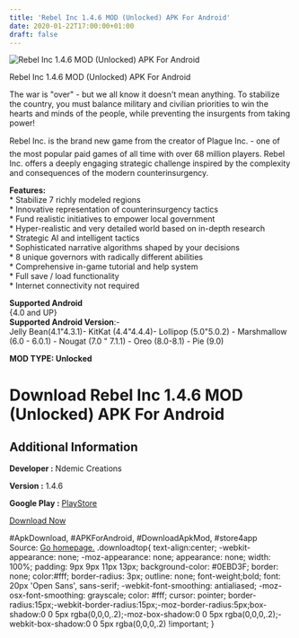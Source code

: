 ```yaml
---
title: 'Rebel Inc 1.4.6 MOD (Unlocked) APK For Android'
date: 2020-01-22T17:00:00+01:00
draft: false
---
```


![Rebel Inc 1.4.6 MOD (Unlocked) APK For Android](https://i1.wp.com/apkhome.net/wp-content/uploads/2020/01/Rebel-Inc-1.4.6-MOD-Unlocked.png "Rebel Inc 1.4.6 MOD (Unlocked) APK For Android")

  

Rebel Inc 1.4.6 MOD (Unlocked) APK For Android

The war is "over" - but we all know it doesn't mean anything. To stabilize the country, you must balance military and civilian priorities to win the hearts and minds of the people, while preventing the insurgents from taking power!

Rebel Inc. is the brand new game from the creator of Plague Inc. - one of the most popular paid games of all time with over 68 million players. Rebel Inc. offers a deeply engaging strategic challenge inspired by the complexity and consequences of the modern counterinsurgency.

**Features:**  
\* Stabilize 7 richly modeled regions  
\* Innovative representation of counterinsurgency tactics  
\* Fund realistic initiatives to empower local government  
\* Hyper-realistic and very detailed world based on in-depth research  
\* Strategic AI and intelligent tactics  
\* Sophisticated narrative algorithms shaped by your decisions  
\* 8 unique governors with radically different abilities  
\* Comprehensive in-game tutorial and help system  
\* Full save / load functionality  
\* Internet connectivity not required

**Supported Android**  
{4.0 and UP}  
**Supported Android Version**:-  
Jelly Bean(4.1"4.3.1)- KitKat (4.4"4.4.4)- Lollipop (5.0"5.0.2) - Marshmallow (6.0 - 6.0.1) - Nougat (7.0 " 7.1.1) - Oreo (8.0-8.1) - Pie (9.0)

**MOD TYPE: Unlocked**

Download Rebel Inc 1.4.6 MOD (Unlocked) APK For Android
=======================================================

Additional Information
----------------------

**Developer :** Ndemic Creations

**Version :** 1.4.6

**Google Play :** [PlayStore](https://play.google.com/store/apps/details?id=com.ndemiccreations.rebelinc)

  

[Download Now](https://store4app.co/post/rebel-inc-1-4-6-mod-unlocked-apk-for-android_1579703332)

  
#ApkDownload, #APKForAndroid, #DownloadApkMod, #store4app  
Source: [Go homepage.](https://store4app.co/post/rebel-inc-1-4-6-mod-unlocked-apk-for-android_1579703332) .downloadtop{ text-align:center; -webkit-appearance: none; -moz-appearance: none; appearance: none; width: 100%; padding: 9px 9px 11px 13px; background-color: #0EBD3F; border: none; color:#fff; border-radius: 3px; outline: none; font-weight;bold; font: 20px 'Open Sans', sans-serif; -webkit-font-smoothing: antialiased; -moz-osx-font-smoothing: grayscale; color: #fff; cursor: pointer; border-radius:15px;-webkit-border-radius:15px;-moz-border-radius:5px;box-shadow:0 0 5px rgba(0,0,0,.2);-moz-box-shadow:0 0 5px rgba(0,0,0,.2);-webkit-box-shadow:0 0 5px rgba(0,0,0,.2) !important; }